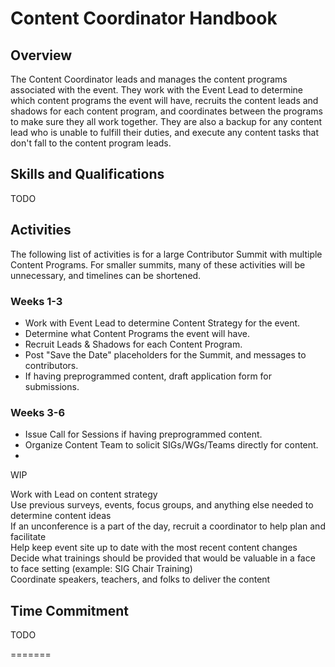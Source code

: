 # Content Coordinator Handbook

## Overview

The Content Coordinator leads and manages the content programs associated with the event.  They work with the Event Lead to determine which content programs the event will have, recruits the content leads and shadows for each content program, and coordinates between the programs to make sure they all work together.  They are also a backup for any content lead who is unable to fulfill their duties, and execute any content tasks that don't fall to the content program leads.

## Skills and Qualifications

TODO  

## Activities  

The following list of activities is for a large Contributor Summit with multiple Content Programs.  For smaller summits, many of these activities will be unnecessary, and timelines can be shortened.

### Weeks 1-3

* Work with Event Lead to determine Content Strategy for the event.
* Determine what Content Programs the event will have.
* Recruit Leads & Shadows for each Content Program.
* Post "Save the Date" placeholders for the Summit, and messages to contributors.
* If having preprogrammed content, draft application form for submissions.

### Weeks 3-6

* Issue Call for Sessions if having preprogrammed content.
* Organize Content Team to solicit SIGs/WGs/Teams directly for content.
*

WIP

Work with Lead on content strategy  
Use previous surveys, events, focus groups, and anything else needed to determine content ideas  
If an unconference is a part of the day, recruit a coordinator to help plan and facilitate  
Help keep event site up to date with the most recent content changes  
Decide what trainings should be provided that would be valuable in a face to face setting (example: SIG Chair Training)  
Coordinate speakers, teachers, and folks to deliver the content  

## Time Commitment

TODO


=======
